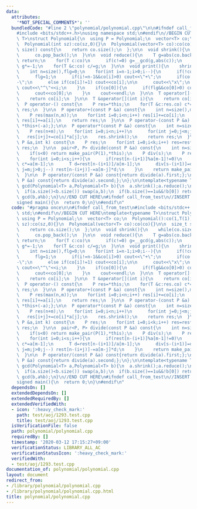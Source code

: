 ```yaml
---
data:
  attributes:
    '*NOT_SPECIAL_COMMENTS*': ''
  bundledCode: "#line 2 \"polynomial/polynomial.cpp\"\n\n#ifndef call_from_test\n\
    #include <bits/stdc++.h>\nusing namespace std;\n#endif\n//BEGIN CUT HERE\ntemplate<typename\
    \ T>\nstruct Polynomial{\n  using P = Polynomial;\n  vector<T> co;\n  Polynomial():co(1,T(1)){}\n\
    \  Polynomial(int sz):co(sz,0){}\n  Polynomial(vector<T> co):co(co){}\n\n  size_t\
    \ size() const{\n    return co.size();\n  };\n\n  void shrink(){\n    while(co.size()>1u&&!co.back())\n\
    \      co.pop_back();\n  }\n\n  void reduce(){\n    T g=abs(co.back());\n    if(!g)\
    \ return;\n    for(T c:co)\n      if(c!=0) g=__gcd(g,abs(c));\n    if(co.back()<0)\
    \ g*=-1;\n    for(T &c:co) c/=g;\n  }\n\n  void print(){\n    shrink();\n    reduce();\n\
    \    int n=size(),flg=0;\n    for(int i=n-1;i>0;i--){\n      if(!co[i]) continue;\n\
    \      flg=1;\n      if(i!=n-1&&co[i]>0) cout<<\"+\";\n      if(co[i]==-1) cout<<\"\
    -\";\n      else if(co[i]!=1) cout<<co[i];\n\n      cout<<\"x\";\n      if(i!=1)\
    \ cout<<\"^\"<<i;\n    }\n    if(co[0]){\n      if(flg&&co[0]>0) cout<<\"+\";\n\
    \      cout<<co[0];\n    }\n    cout<<endl;\n  }\n\n  T operator[](int i) const{\n\
    \    return co[i];\n  }\n\n  T &operator[](int i){\n    return co[i];\n  }\n\n\
    \  P operator-() const{\n    P res=*this;\n    for(T &c:res.co) c*=-1;\n    return\
    \ res;\n  }\n\n  P operator+(const P &a) const{\n    int n=size(),m=a.size();\n\
    \    P res(max(n,m));\n    for(int i=0;i<n;i++) res[i]+=co[i];\n    for(int i=0;i<m;i++)\
    \ res[i]+=a[i];\n    return res;\n  }\n\n  P operator-(const P &a) const{return\
    \ *this+(-a);};\n\n  P operator*(const P &a) const{\n    int n=size(),m=a.size();\n\
    \    P res(n+m);\n    for(int i=0;i<n;i++)\n      for(int j=0;j<m;j++)\n     \
    \   res[i+j]+=co[i]*a[j];\n    res.shrink();\n    return res;\n  }\n\n  P pow(const\
    \ P &a,int k) const{\n    P res;\n    for(int i=0;i<k;i++) res=res*a;\n    return\
    \ res;\n  }\n\n  pair<P, P> divide(const P &a) const{\n    int n=size(),m=a.size(),s=n-m+1;\n\
    \    if(s<0) return make_pair(P(1),*this);\n    P div(s);\n    P rest=*this;\n\
    \    for(int i=0;i<s;i++){\n      if(rest[n-(i+1)]%a[m-1]!=0)\n        for(T &c:rest.co)\
    \ c*=a[m-1];\n      T d=rest[n-(i+1)]/a[m-1];\n      div[s-(i+1)]=d;\n      for(int\
    \ j=m;j>0;j--) rest[n-(i+j)]-=a[m-j]*d;\n    }\n    return make_pair(div,rest);\n\
    \  }\n\n  P operator/(const P &a) const{return divide(a).first;};\n  P operator%(const\
    \ P &a) const{return divide(a).second;};\n};\n\ntemplate<typename T>\nPolynomial<T>\
    \ gcd(Polynomial<T> a,Polynomial<T> b){\n  a.shrink();a.reduce();\n  b.shrink();b.reduce();\n\
    \  if(a.size()<b.size()) swap(a,b);\n  if(b.size()==1u&&!b[0]) return a;\n  return\
    \ gcd(b,a%b);\n}\n//END CUT HERE\n#ifndef call_from_test\n//INSERT ABOVE HERE\n\
    signed main(){\n  return 0;\n}\n#endif\n"
  code: "#pragma once\n\n#ifndef call_from_test\n#include <bits/stdc++.h>\nusing namespace\
    \ std;\n#endif\n//BEGIN CUT HERE\ntemplate<typename T>\nstruct Polynomial{\n \
    \ using P = Polynomial;\n  vector<T> co;\n  Polynomial():co(1,T(1)){}\n  Polynomial(int\
    \ sz):co(sz,0){}\n  Polynomial(vector<T> co):co(co){}\n\n  size_t size() const{\n\
    \    return co.size();\n  };\n\n  void shrink(){\n    while(co.size()>1u&&!co.back())\n\
    \      co.pop_back();\n  }\n\n  void reduce(){\n    T g=abs(co.back());\n    if(!g)\
    \ return;\n    for(T c:co)\n      if(c!=0) g=__gcd(g,abs(c));\n    if(co.back()<0)\
    \ g*=-1;\n    for(T &c:co) c/=g;\n  }\n\n  void print(){\n    shrink();\n    reduce();\n\
    \    int n=size(),flg=0;\n    for(int i=n-1;i>0;i--){\n      if(!co[i]) continue;\n\
    \      flg=1;\n      if(i!=n-1&&co[i]>0) cout<<\"+\";\n      if(co[i]==-1) cout<<\"\
    -\";\n      else if(co[i]!=1) cout<<co[i];\n\n      cout<<\"x\";\n      if(i!=1)\
    \ cout<<\"^\"<<i;\n    }\n    if(co[0]){\n      if(flg&&co[0]>0) cout<<\"+\";\n\
    \      cout<<co[0];\n    }\n    cout<<endl;\n  }\n\n  T operator[](int i) const{\n\
    \    return co[i];\n  }\n\n  T &operator[](int i){\n    return co[i];\n  }\n\n\
    \  P operator-() const{\n    P res=*this;\n    for(T &c:res.co) c*=-1;\n    return\
    \ res;\n  }\n\n  P operator+(const P &a) const{\n    int n=size(),m=a.size();\n\
    \    P res(max(n,m));\n    for(int i=0;i<n;i++) res[i]+=co[i];\n    for(int i=0;i<m;i++)\
    \ res[i]+=a[i];\n    return res;\n  }\n\n  P operator-(const P &a) const{return\
    \ *this+(-a);};\n\n  P operator*(const P &a) const{\n    int n=size(),m=a.size();\n\
    \    P res(n+m);\n    for(int i=0;i<n;i++)\n      for(int j=0;j<m;j++)\n     \
    \   res[i+j]+=co[i]*a[j];\n    res.shrink();\n    return res;\n  }\n\n  P pow(const\
    \ P &a,int k) const{\n    P res;\n    for(int i=0;i<k;i++) res=res*a;\n    return\
    \ res;\n  }\n\n  pair<P, P> divide(const P &a) const{\n    int n=size(),m=a.size(),s=n-m+1;\n\
    \    if(s<0) return make_pair(P(1),*this);\n    P div(s);\n    P rest=*this;\n\
    \    for(int i=0;i<s;i++){\n      if(rest[n-(i+1)]%a[m-1]!=0)\n        for(T &c:rest.co)\
    \ c*=a[m-1];\n      T d=rest[n-(i+1)]/a[m-1];\n      div[s-(i+1)]=d;\n      for(int\
    \ j=m;j>0;j--) rest[n-(i+j)]-=a[m-j]*d;\n    }\n    return make_pair(div,rest);\n\
    \  }\n\n  P operator/(const P &a) const{return divide(a).first;};\n  P operator%(const\
    \ P &a) const{return divide(a).second;};\n};\n\ntemplate<typename T>\nPolynomial<T>\
    \ gcd(Polynomial<T> a,Polynomial<T> b){\n  a.shrink();a.reduce();\n  b.shrink();b.reduce();\n\
    \  if(a.size()<b.size()) swap(a,b);\n  if(b.size()==1u&&!b[0]) return a;\n  return\
    \ gcd(b,a%b);\n}\n//END CUT HERE\n#ifndef call_from_test\n//INSERT ABOVE HERE\n\
    signed main(){\n  return 0;\n}\n#endif\n"
  dependsOn: []
  extendedDependsOn: []
  extendedRequiredBy: []
  extendedVerifiedWith:
  - icon: ':heavy_check_mark:'
    path: test/aoj/1293.test.cpp
    title: test/aoj/1293.test.cpp
  isVerificationFile: false
  path: polynomial/polynomial.cpp
  requiredBy: []
  timestamp: '2020-03-12 17:15:27+09:00'
  verificationStatus: LIBRARY_ALL_AC
  verificationStatusIcon: ':heavy_check_mark:'
  verifiedWith:
  - test/aoj/1293.test.cpp
documentation_of: polynomial/polynomial.cpp
layout: document
redirect_from:
- /library/polynomial/polynomial.cpp
- /library/polynomial/polynomial.cpp.html
title: polynomial/polynomial.cpp
---
```

